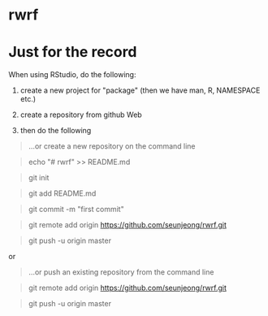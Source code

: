 # rwrf


# Just for the record

When using RStudio, do the following:

1) create a new project for "package" (then we have man, R, NAMESPACE etc.)

2) create a repository from github Web

3) then do the following


> …or create a new repository on the command line

> echo "# rwrf" >> README.md

> git init

> git add README.md

> git commit -m "first commit"

> git remote add origin https://github.com/seunjeong/rwrf.git

> git push -u origin master
                
or

> …or push an existing repository from the command line

>git remote add origin https://github.com/seunjeong/rwrf.git

>git push -u origin master
